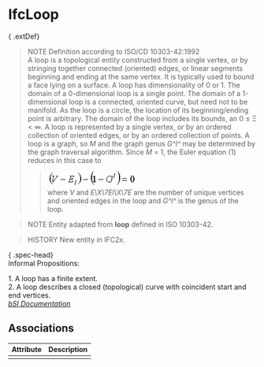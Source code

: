 IfcLoop
=======
{ .extDef}  
> NOTE  Definition according to ISO/CD 10303-42:1992  
> A loop is a topological entity constructed from a single vertex, or by
> stringing together connected (oriented) edges, or linear segments beginning
> and ending at the same vertex. It is typically used to bound a face lying on
> a surface. A loop has dimensionality of 0 or 1. The domain of a
> 0-dimensional loop is a single point. The domain of a 1-dimensional loop is
> a connected, oriented curve, but need not to be manifold. As the loop is a
> circle, the location of its beginning/ending point is arbitrary. The domain
> of the loop includes its bounds, an 0 ≤ Ξ < ∞. A loop is represented by a
> single vertex, or by an ordered collection of oriented edges, or by an
> ordered collection of points. A loop is a graph, so _M_ and the graph genus
> _G^l^_ may be determined by the graph traversal algorithm. Since _M_ = 1,
> the Euler equation (1) reduces in this case to  
>> ![Image](../figures/ifcloop-math1.gif)  
> where _V_ and _E\X\7El\X\7E_ are the number of unique vertices and oriented
> edges in the loop and _G^l^_ is the genus of the loop.  
  
> NOTE  Entity adapted from **loop** defined in ISO 10303-42.  
  
> HISTORY  New entity in IFC2x.  
  
{ .spec-head}  
Informal Propositions:  
  
1\. A loop has a finite extent.  
2\. A loop describes a closed (topological) curve with coincident start and
end vertices.  
[ _bSI
Documentation_](https://standards.buildingsmart.org/IFC/DEV/IFC4_2/FINAL/HTML/schema/ifctopologyresource/lexical/ifcloop.htm)


Associations
------------
| Attribute   | Description   |
|-------------|---------------|
|             |               |

